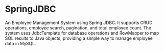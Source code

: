 # SpringJDBC
An Employee Management System using Spring JDBC. It supports CRUD operations, employee search, pagination, and total employee count. The system uses JdbcTemplate for database operations and RowMapper to map SQL results to Java objects, providing a simple way to manage employee data in MySQL.
